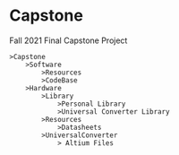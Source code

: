 # Capstone
Fall 2021 Final Capstone Project

```
>Capstone
    >Software
        >Resources
        >CodeBase
    >Hardware
        >Library
            >Personal Library
            >Universal Converter Library
        >Resources
            >Datasheets
        >UniversalConverter
            > Altium Files
```
